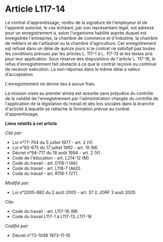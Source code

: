 # Article L117-14

Le contrat d'apprentissage, revêtu de la signature de l'employeur et de l'apprenti autorisé, le cas échéant, par son
représentant légal, est adressé pour un enregistrement à, selon l'organisme habilité auprès duquel est enregistrée
l'entreprise, la chambre de commerce et d'industrie, la chambre de métiers et de l'artisanat ou la chambre d'agriculture. Cet
enregistrement est refusé dans un délai de quinze jours si le contrat ne satisfait pas toutes les conditions prévues par les
articles L. 117-1 à L. 117-13 et les textes pris pour leur application. Sous réserve des dispositions de l'article L. 117-16,
le refus d'enregistrement fait obstacle à ce que le contrat reçoive ou continue de recevoir exécution. La non-réponse dans le
même délai a valeur d'acceptation.

L'enregistrement ne donne lieu à aucun frais.

La mission visée au premier alinéa est assurée sans préjudice du contrôle de la validité de l'enregistrement par
l'administration chargée du contrôle de l'application de la législation du travail et des lois sociales dans la branche
d'activité à laquelle se rattache la formation prévue au contrat d'apprentissage.

**Liens relatifs à cet article**

_Cité par_:

  - Loi n°77-704 du 5 juillet 1977 - art. 2 (V)
  - Loi n°92-675 du 17 juillet 1992 - art. 19 (M)
  - Décret n°94-717 du 18 août 1994 - art. 2 (V)
  - Code de l'éducation - art. L214-12 (M)
  - Code du travail - art. D118-1 (Ab)
  - Code du travail - art. L118-7 (AbD)
  - Code du travail - art. R118-1 (VT)

_Modifié par_:

  - Loi n°2005-882 du 2 août 2005 - art. 37 () JORF 3 août 2005

_Cite_:

  - Code du travail - art. L117-16 (M)
  - Code du travail L117-1 à L117-13, L117-16

_Codifié par_:

  - Décret n°73-1046 1973-11-15
